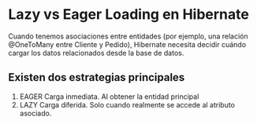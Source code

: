 # Lazy vs Eager Loading en Hibernate

Cuando tenemos asociaciones entre entidades (por ejemplo, una relación @OneToMany entre Cliente y Pedido), Hibernate necesita decidir cuándo cargar los datos relacionados desde la base de datos.

## Existen dos estrategias principales

1. EAGER
    Carga inmediata. Al obtener la entidad principal
2. LAZY
    Carga diferida. Solo cuando realmente se accede al atributo asociado.
